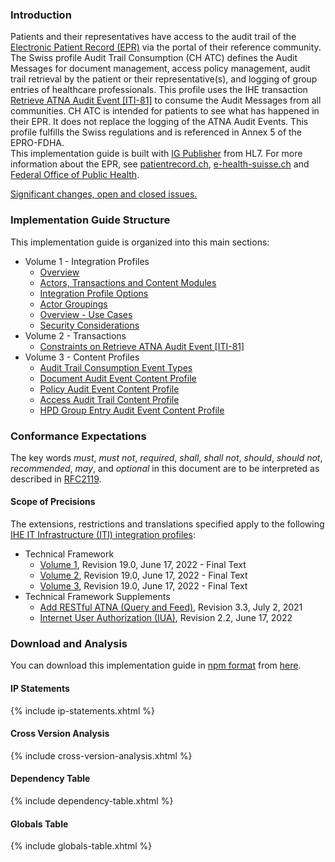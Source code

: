 ### Introduction

Patients and their representatives have access to the audit trail of the [Electronic Patient Record (EPR)](https://www.fedlex.admin.ch/eli/cc/2017/203/en) via the portal of their reference community. The Swiss profile Audit Trail Consumption (CH ATC) defines the Audit Messages for document management, access policy management, audit trail retrieval by the patient or their representative(s), and logging of group entries of healthcare professionals. This profile uses the IHE transaction [Retrieve ATNA Audit Event [ITI-81]](https://profiles.ihe.net/ITI/TF/Volume2/ITI-81.html) to consume the Audit Messages from all communities. CH ATC is intended for patients to see what has happened in their EPR. It does not replace the logging of the ATNA Audit Events. This profile fulfills the Swiss regulations and is referenced in Annex 5 of the EPRO-FDHA.   
This implementation guide is built with [IG Publisher](https://confluence.hl7.org/display/FHIR/IG+Publisher+Documentation) from HL7. For more information about the EPR, see [patientrecord.ch](https://www.patientrecord.ch/), [e-health-suisse.ch](https://www.e-health-suisse.ch/startseite.html) and [Federal Office of Public Health](https://www.bag.admin.ch/epra).

<div markdown="1" class="stu-note">

[Significant changes, open and closed issues.](changelog.html)

</div>

### Implementation Guide Structure
This implementation guide is organized into this main sections:

* Volume 1 - Integration Profiles
   * [Overview](volume-1.html#overview)
   * [Actors, Transactions and Content Modules](volume-1.html#actors-transactions-and-content-modules)
   * [Integration Profile Options](volume-1.html#integration-profile-options)
   * [Actor Groupings](volume-1.html#actor-groupings)
   * [Overview - Use Cases](volume-1.html#overview---use-cases)
   * [Security Considerations](volume-1.html#security-considerations)
* Volume 2 - Transactions
   * [Constraints on Retrieve ATNA Audit Event [ITI-81]](volume-2.html#constraints-on-retrieve-atna-audit-event-iti-81)
* Volume 3 - Content Profiles
   * [Audit Trail Consumption Event Types](volume-3.html#audit-trail-consumption-event-types)
   * [Document Audit Event Content Profile](volume-3.html#document-audit-event-content-profile)
   * [Policy Audit Event Content Profile](volume-3.html#policy-audit-event-content-profile)
   * [Access Audit Trail Content Profile](volume-3.html#access-audit-trail-content-profile)
   * [HPD Group Entry Audit Event Content Profile](volume-3.html#hpd-group-entry-audit-event-content-profile)

### Conformance Expectations
The key words _must_, _must not_, _required_, _shall_, _shall not_, _should_, _should not_, _recommended_, _may_, and _optional_ in this document are to be interpreted as described in [RFC2119](https://www.ietf.org/rfc/rfc2119.txt).

#### Scope of Precisions
The extensions, restrictions and translations specified apply to the following [IHE IT Infrastructure (ITI) integration profiles](https://profiles.ihe.net/ITI/index.html):

* Technical Framework
   * [Volume 1](https://profiles.ihe.net/ITI/TF/Volume1/index.html), Revision 19.0, June 17, 2022 - Final Text
   * [Volume 2](https://profiles.ihe.net/ITI/TF/Volume2/index.html), Revision 19.0, June 17, 2022 - Final Text
   * [Volume 3](https://profiles.ihe.net/ITI/TF/Volume3/index.html), Revision 19.0, June 17, 2022 - Final Text
* Technical Framework Supplements   
   * [Add RESTful ATNA (Query and Feed)](https://www.ihe.net/uploadedFiles/Documents/ITI/IHE_ITI_Suppl_RESTful-ATNA_Rev3-3_TI_2021-07-02.pdf), Revision 3.3, July 2, 2021
   * [Internet User Authorization (IUA)](https://profiles.ihe.net/ITI/IUA/index.html), Revision 2.2, June 17, 2022

### Download and Analysis
You can download this implementation guide in [npm format](https://confluence.hl7.org/display/FHIR/NPM+Package+Specification) from [here](package.tgz).

#### IP Statements
{% include ip-statements.xhtml %}

#### Cross Version Analysis
{% include cross-version-analysis.xhtml %}

#### Dependency Table
{% include dependency-table.xhtml %}

#### Globals Table
{% include globals-table.xhtml %}
